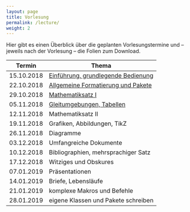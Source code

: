 ```yaml
---
layout: page
title: Vorlesung
permalink: /lecture/
weight: 2
---
```


Hier gibt es einen Überblick über die geplanten Vorlesungstermine und – jeweils nach der Vorlesung – die Folien zum Download.

Termin     | Thema
-----------|-----------------------------------------------------------------------
15.10.2018 | [Einführung, grundlegende Bedienung](./00_einfuehrung_grundlagen.pdf)
22.10.2018 | [Allgemeine Formatierung und Pakete](./01_formatierung_pakete.pdf)
29.10.2018 | [Mathematiksatz I](./02_mathesatz_i.pdf)
05.11.2018 | [Gleitumgebungen, Tabellen](./03_gleitumgebungen_tabellen.pdf)
12.11.2018 | Mathematiksatz II<!--[Mathematiksatz II](./04_mathesatz_ii.pdf)-->
19.11.2018 | Grafiken, Abbildungen, TikZ<!--[Grafiken, Abbildungen, TikZ](./05_grafiken_abbildungen_tikz.pdf)-->
26.11.2018 | Diagramme<!--[Diagramme](./06_diagramme.pdf)-->
03.12.2018 | Umfangreiche Dokumente<!--[umfangreiche Dokumente](./07_umfangreiche_dokumente.pdf)-->
10.12.2018 | Bibliographien, mehrsprachiger Satz<!--[Bibliographien, mehrsprachiger Satz](./08_bibliografien_mehrsprachigkeit.pdf)-->
17.12.2018 | Witziges und Obskures<!--[Witziges und Obskures](./W_witziges_obskures.pdf)-->
07.01.2019 | Präsentationen<!--[Präsentationen](./09_praesentationen.pdf)-->
14.01.2019 | Briefe, Lebensläufe<!--[Briefe, Lebensläufe](./10_brief_lebenslauf.pdf)-->
21.01.2019 | komplexe Makros und Befehle<!--[komplexe Makros und Befehle](./11_komplexe_makros.pdf)-->
28.01.2019 | eigene Klassen und Pakete schreiben<!--[eigene Klassen und Pakete schreiben](./12_eigene_klassen.pdf)-->
